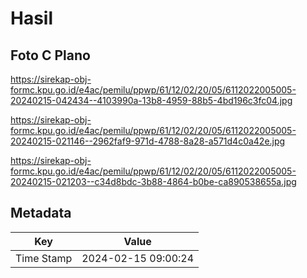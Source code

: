 # Hasil

## Foto C Plano

https://sirekap-obj-formc.kpu.go.id/e4ac/pemilu/ppwp/61/12/02/20/05/6112022005005-20240215-042434--4103990a-13b8-4959-88b5-4bd196c3fc04.jpg

https://sirekap-obj-formc.kpu.go.id/e4ac/pemilu/ppwp/61/12/02/20/05/6112022005005-20240215-021146--2962faf9-971d-4788-8a28-a571d4c0a42e.jpg

https://sirekap-obj-formc.kpu.go.id/e4ac/pemilu/ppwp/61/12/02/20/05/6112022005005-20240215-021203--c34d8bdc-3b88-4864-b0be-ca890538655a.jpg


## Metadata

| Key        | Value               |
| ---------- | ------------------- |
| Time Stamp | 2024-02-15 09:00:24 |



